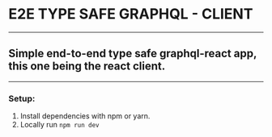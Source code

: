 # E2E TYPE SAFE GRAPHQL - CLIENT

---

## Simple end-to-end type safe graphql-react app, this one being the react client.

---

### Setup:

1. Install dependencies with npm or yarn.
2. Locally run `npm run dev`
